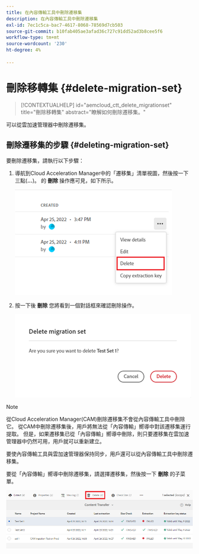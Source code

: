 ```yaml
---
title: 在內容傳輸工具中刪除遷移集
description: 在內容傳輸工具中刪除遷移集
exl-id: 7ec1c5ca-bac7-4617-8068-78569d7cb503
source-git-commit: b10fab405ae3afad36c727c91dd52ad3b8cee5f6
workflow-type: tm+mt
source-wordcount: '230'
ht-degree: 4%

---
```


# 刪除移轉集 {#delete-migration-set}

>[!CONTEXTUALHELP]
>id="aemcloud_ctt_delete_migrationset"
>title="刪除移轉集"
>abstract="瞭解如何刪除遷移集。"

可以從雲加速管理器中刪除遷移集。

## 刪除遷移集的步驟 {#deleting-migration-set}

要刪除遷移集，請執行以下步驟：

1. 導航到Cloud Acceleration Manager中的「遷移集」清單視圖，然後按一下三點(**...**)。 的 **刪除** 操作應可見，如下所示。

   ![影像](/help/journey-migration/content-transfer-tool/assets-ctt/migration-delete1.png)

1. 按一下後 **刪除** 您將看到一個對話框來確認刪除操作。

   ![影像](/help/journey-migration/content-transfer-tool/assets-ctt/migration-delete2.png)

>[!NOTE]
>
>從Cloud Acceleration Manager(CAM)刪除遷移集不會從內容傳輸工具中刪除它。 從CAM中刪除遷移集後，用戶將無法從「內容傳輸」嚮導中對該遷移集運行提取。 但是，如果遷移集已從「內容傳輸」嚮導中刪除，則只要遷移集在雲加速管理器中仍然可用，用戶就可以重新建立。
>
>要使內容傳輸工具與雲加速管理器保持同步，用戶還可以從內容傳輸工具中刪除遷移集。

要從「內容傳輸」嚮導中刪除遷移集，請選擇遷移集，然後按一下 **刪除** 的子菜單。

![影像](/help/journey-migration/content-transfer-tool/assets-ctt/cttcam27.png)
